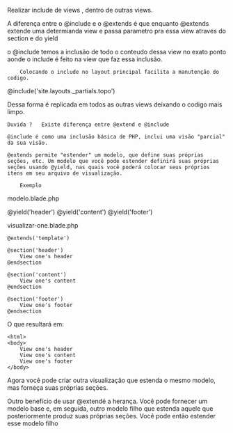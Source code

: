 Realizar include de views , dentro de outras views.

A diferença entre o @include e o @extends  é que enquanto @extends extende uma determianda view
e passa parametro pra essa view atraves do section e do yield

o @include temos a inclusão de todo o conteudo dessa view no exato ponto aonde o include é feito na view 
que faz essa inclusão.


        Colocando o include no layout principal facilita a manutenção do codigo.
@include('site.layouts._partials.topo')


Dessa forma é replicada em todos as outras views deixando o codigo mais limpo.



    Duvida ?   Existe diferença entre @extend e @include

    @include é como uma inclusão básica de PHP, inclui uma visão "parcial" da sua visão.

    @extends permite "estender" um modelo, que define suas próprias seções, etc. Um modelo que você pode estender definirá suas próprias seções usando @yield, nas quais você poderá colocar seus próprios itens em seu arquivo de visualização.

        Exemplo
modelo.blade.php

<html>
    <body>
        @yield('header')
        @yield('content')
        @yield('footer')
    </body>
</html>

visualizar-one.blade.php

    @extends('template')

    @section('header')
        View one's header
    @endsection

    @section('content')
        View one's content
    @endsection

    @section('footer')
        View one's footer
    @endsection

O que resultará em:

    <html>
    <body>
        View one's header
        View one's content
        View one's footer
    </body>
</html>

Agora você pode criar outra visualização que estenda o mesmo modelo, mas forneça suas próprias seções.

Outro benefício de usar @extendé a herança. Você pode fornecer um modelo base e, em seguida, outro modelo filho que estenda aquele que posteriormente produz suas próprias seções. Você pode então estender esse modelo filho